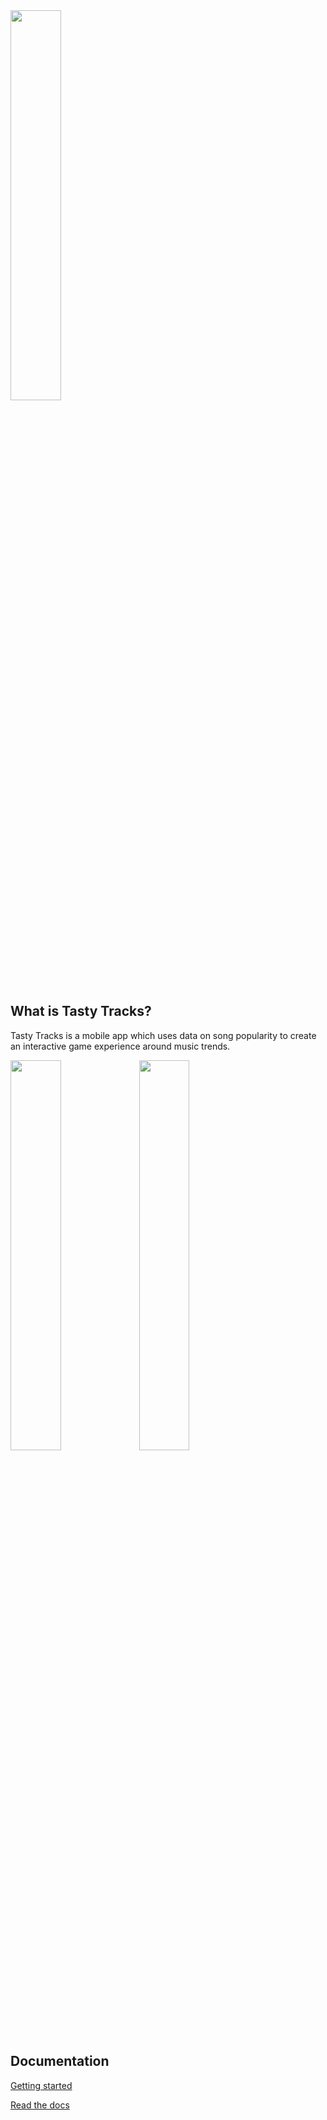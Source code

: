 <img src="https://user-images.githubusercontent.com/20007954/53214621-3e5fe680-361b-11e9-842c-42b2f5676b51.png" width="40%">

## What is Tasty Tracks?
Tasty Tracks is a mobile app which uses data on song popularity to create an interactive game experience around music trends.

<img src="https://user-images.githubusercontent.com/20007954/89972865-ecef5100-dc2c-11ea-9e91-9a00a7223a40.png" width="40%">        <img src="https://user-images.githubusercontent.com/20007954/89972866-ecef5100-dc2c-11ea-93d6-5124ba2c623e.png" width="40%">

## Documentation

[Getting started](docs/getting_started.md)

[Read the docs](docs/index.md)
